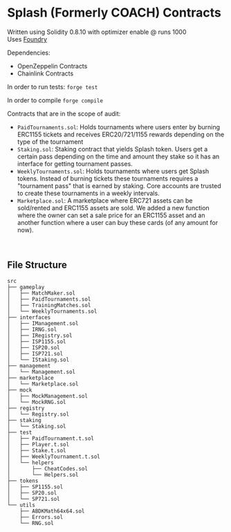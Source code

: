 # Splash (Formerly COACH) Contracts

Written using Solidity 0.8.10 with optimizer enable @ runs 1000
<br>
Uses [Foundry](https://github.com/gakonst/foundry)

Dependencies:
* OpenZeppelin Contracts
* Chainlink Contracts

In order to run tests:
`forge test`

In order to compile
`forge compile`

Contracts that are in the scope of audit:
* `PaidTournaments.sol`: Holds tournaments where users enter by burning ERC1155 tickets and receives
  ERC20/721/1155 rewards depending on the type of the tournament
* `Staking.sol`: Staking contract that yields Splash token. Users get a certain pass depending on the
  time and amount they stake so it has an interface for getting tournament passes.
* `WeeklyTournaments.sol`: Holds tournaments where users get Splash tokens. Instead of burning tickets
  these tournaments requires a "tournament pass" that is earned by staking.
  Core accounts are trusted to create these tournaments in a weekly intervals.
* `Marketplace.sol`: A marketplace where ERC721 assets can be sold/rented and ERC1155 assets are sold.
  We added a new function where the owner can set a sale price for an ERC1155 asset and an another 
  function where a user can buy these cards (of any amount for now).

<br>

## File Structure

```
src
├── gameplay
│   ├── MatchMaker.sol
│   ├── PaidTournaments.sol
│   ├── TrainingMatches.sol
│   └── WeeklyTournaments.sol
├── interfaces
│   ├── IManagement.sol
│   ├── IRNG.sol
│   ├── IRegistry.sol
│   ├── ISP1155.sol
│   ├── ISP20.sol
│   ├── ISP721.sol
│   └── IStaking.sol
├── management
│   └── Management.sol
├── marketplace
│   └── Marketplace.sol
├── mock
│   ├── MockManagement.sol
│   └── MockRNG.sol
├── registry
│   └── Registry.sol
├── staking
│   └── Staking.sol
├── test
│   ├── PaidTournament.t.sol
│   ├── Player.t.sol
│   ├── Stake.t.sol
│   ├── WeeklyTournament.t.sol
│   └── helpers
│       ├── CheatCodes.sol
│       └── Helpers.sol
├── tokens
│   ├── SP1155.sol
│   ├── SP20.sol
│   └── SP721.sol
└── utils
    ├── ABDKMath64x64.sol
    ├── Errors.sol
    └── RNG.sol
```